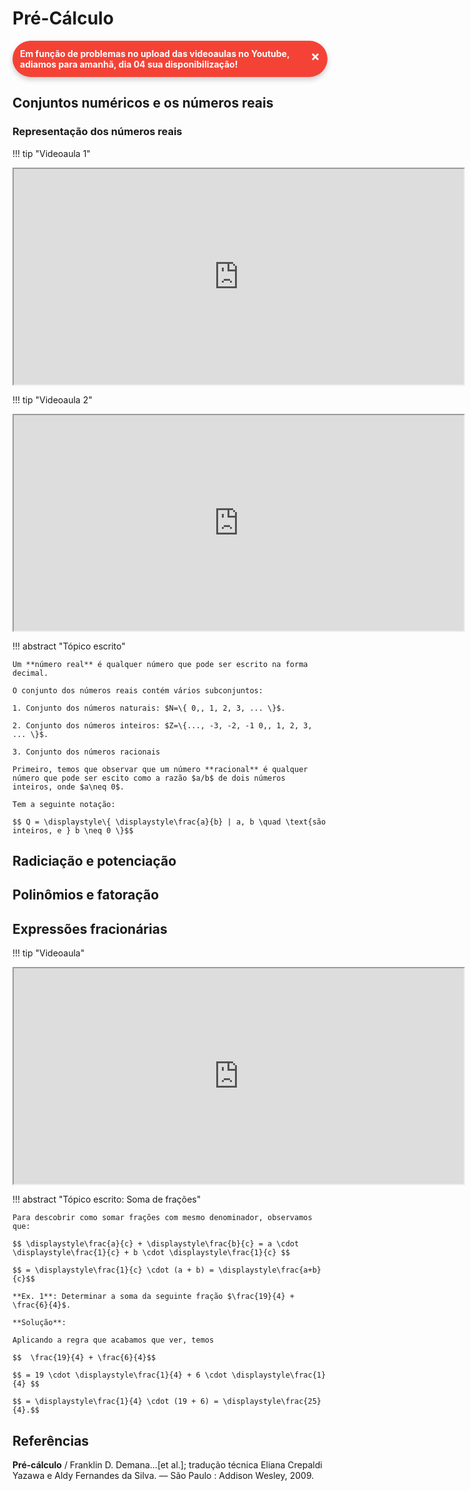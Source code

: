 # Pré-Cálculo

<style>
p.combinado:first-letter { 
	color: #F5843A; 
	font-size:xx-large; 
}

.button {
  border-radius: 20px;
  background-color: #009688;
  border: none;
  color: #FFFFFF;
  text-align: center;
  font-size: 15px;
  padding: 10px;
  width: 150px;
  transition: all 0.5s;
  cursor: pointer;
  margin: 5px;
}


.button span {
  cursor: pointer;
  display: inline-block;
  position: relative;
  transition: 0.5s;
}

.button span:after {
  content: '\00bb';
  position: absolute;
  opacity: 0;
  top: 0;
  right: -20px;
  transition: 0.5s;
}

.button:hover span {
  padding-right: 25px;
}

.button:hover span:after {
  opacity: 1;
  right: 0;
}	

/** AVISOS **/
.card {
  box-shadow: 0 4px 8px 0 rgba(0,0,0,0.2);
  transition: 0.3s;
  border-radius: 50px;
}

.card:hover {
  box-shadow: 0 8px 16px 0 rgba(0,0,0,0.2);
}

.alert {
  padding: 12px;
  background-color: #f44336;
  color: white;
  border-radius: 50px;
}

.success {
  padding: 12px;
  background-color: #6BBD6E;
  color: white;
  border-radius: 50px;
}

.info {
  padding: 12px;
  background-color: #47A8F5;
  color: white;
  border-radius: 50px;
}

.warning {
  padding: 12px;
  background-color: #FFAA2C;
  color: white;
  border-radius: 50px;
}

.closebtn {
  margin-left: 25px;
  color: white;
  font-weight: bold;
  float: right;
  font-size: 22px;
  line-height: 25px;
  cursor: pointer;
  transition: 0.3s;
}

.closebtn:hover {
  color: black;
}

/** ANOTAÇÕES **/

.atencao {
  background-color: #ffdddd;
  border-left: 6px solid #f44336;
  margin-bottom: 15px;
  padding: 4px 12px;
}

.sucesso {
  background-color: #ddffdd;
  border-left: 6px solid #4CAF50;
  margin-bottom: 15px;
  padding: 4px 12px;
}

.informacao {
  background-color: #e7f3fe;
  border-left: 6px solid #2196F3;
  margin-bottom: 15px;
  padding: 4px 12px;
}


.atento {
  background-color: #ffffcc;
  border-left: 6px solid #ffeb3b;
  margin-bottom: 15px;
  padding: 4px 12px;
}
</style>

<div class="card">
<div class="alert">
  <span class="closebtn" onclick="this.parentElement.style.display='none';">&times;</span> 
  <strong>Em função de problemas no upload das videoaulas no Youtube, adiamos para amanhã, dia 04 sua disponibilização!</strong></a>
</div>
</div>

## Conjuntos numéricos e os números reais 

### Representação dos números reais 


!!! tip "Videoaula 1"
    <p style="text-align: center;">
    <iframe width="720" height="345" src="https://www.youtube.com/embed/Y3dZ-wulBOY"></iframe>
    </p>

!!! tip "Videoaula 2"
    <p style="text-align: center;">
    <iframe width="720" height="345" src="https://www.youtube.com/embed/bPwsUvsVmT4"></iframe>
    </p>

!!! abstract "Tópico escrito"
    
    Um **número real** é qualquer número que pode ser escrito na forma decimal. 

    O conjunto dos números reais contém vários subconjuntos: 

    1. Conjunto dos números naturais: $N=\{ 0,, 1, 2, 3, ... \}$. 

    2. Conjunto dos números inteiros: $Z=\{..., -3, -2, -1 0,, 1, 2, 3, ... \}$. 

    3. Conjunto dos números racionais 

    Primeiro, temos que observar que um número **racional** é qualquer número que pode ser escito como a razão $a/b$ de dois números inteiros, onde $a\neq 0$. 

    Tem a seguinte notação: 

    $$ Q = \displaystyle\{ \displaystyle\frac{a}{b} | a, b \quad \text{são inteiros, e } b \neq 0 \}$$



## Radiciação e potenciação

## Polinômios e fatoração

## Expressões fracionárias

!!! tip "Videoaula"
    <p style="text-align: center;">
    <iframe width="720" height="345" src="https://www.youtube.com/embed/mgHg9-pW220"></iframe>
    </p>


!!! abstract "Tópico escrito: Soma de frações"
    
    Para descobrir como somar frações com mesmo denominador, observamos que: 

    $$ \displaystyle\frac{a}{c} + \displaystyle\frac{b}{c} = a \cdot \displaystyle\frac{1}{c} + b \cdot \displaystyle\frac{1}{c} $$ 

    $$ = \displaystyle\frac{1}{c} \cdot (a + b) = \displaystyle\frac{a+b}{c}$$ 

    **Ex. 1**: Determinar a soma da seguinte fração $\frac{19}{4} + \frac{6}{4}$. 

    **Solução**: 

    Aplicando a regra que acabamos que ver, temos 

    $$  \frac{19}{4} + \frac{6}{4}$$ 

    $$ = 19 \cdot \displaystyle\frac{1}{4} + 6 \cdot \displaystyle\frac{1}{4} $$ 

    $$ = \displaystyle\frac{1}{4} \cdot (19 + 6) = \displaystyle\frac{25}{4}.$$ 

## Referências 

**Pré-cálculo** / Franklin D. Demana...[et al.]; tradução técnica Eliana Crepaldi Yazawa e Aldy
Fernandes da Silva. — São Paulo : Addison Wesley, 2009.





